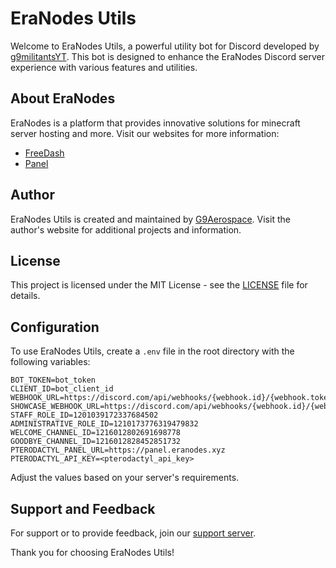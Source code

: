 # EraNodes Utils

Welcome to EraNodes Utils, a powerful utility bot for Discord developed by [g9militantsYT](https://github.com/g9militantsYT). This bot is designed to enhance the EraNodes Discord server experience with various features and utilities.

## About EraNodes

EraNodes is a platform that provides innovative solutions for minecraft server hosting and more. Visit our websites for more information:

- [FreeDash](https://freedash.eranodes.xyz)
- [Panel](https://panel.eranodes.xyz)

## Author

EraNodes Utils is created and maintained by [G9Aerospace](https://g9aerospace.in). Visit the author's website for additional projects and information.

## License

This project is licensed under the MIT License - see the [LICENSE](LICENSE) file for details.

## Configuration

To use EraNodes Utils, create a `.env` file in the root directory with the following variables:

```env
BOT_TOKEN=bot_token
CLIENT_ID=bot_client_id
WEBHOOK_URL=https://discord.com/api/webhooks/{webhook.id}/{webhook.token}
SHOWCASE_WEBHOOK_URL=https://discord.com/api/webhooks/{webhook.id}/{webhook.token}
STAFF_ROLE_ID=1201039172337684502
ADMINISTRATIVE_ROLE_ID=1210173776319479832
WELCOME_CHANNEL_ID=1216012802691698778
GOODBYE_CHANNEL_ID=1216012828452851732
PTERODACTYL_PANEL_URL=https://panel.eranodes.xyz
PTERODACTYL_API_KEY=<pterodactyl_api_key>
```

Adjust the values based on your server's requirements.

## Support and Feedback

For support or to provide feedback, join our [support server](https://discord.gg/xGzFwUgxPh).

Thank you for choosing EraNodes Utils!
